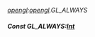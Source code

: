 _[opengl](../../modules/opengl/opengl-module.md):[opengl](../../modules/opengl/opengl-module.md).GL\_ALWAYS_
##### Const GL\_ALWAYS:[Int](../../modules/wonkey/wonkey-types-int.md)
